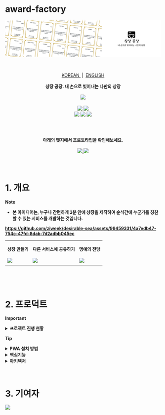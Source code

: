# award-factory

<img src="./src/banner_notion.png"/>

<p align="center">
  <!--
  <strong>🏆 2023 제주특별자치도 도지사상 수상 작품 🏆</strong>
  -->
  <br/>
  <br/>
  <a href='https://github.com/ziweek/desirable-sea/blob/main/README.md'>
    KOREAN
  </a>
  &nbsp;|&nbsp;
  <a href='https://github.com/ziweek/desirable-sea/blob/main/README_EN.md'>
    ENGLISH
  </a>
  <br/>
  <br/>
  <strong>상장 공장. 내 손으로 빚어내는 나만의 상장</strong>
  <br/>
  <br/>

  <a href='https://paperswithcode.com/paper/gemma-open-models-based-on-gemini-research'>
    <img src="https://img.shields.io/badge/Paperswithcode-Gemma:%20Open%20Models%20Based on%20Gemini%20Research%20and%20Technology-25c2a0?style=flat-square"/>
  </a>
  <br/>
  <br/>

  <img src="https://img.shields.io/badge/Next.js-000000?style=flat-square&logo=nextdotjs&logoColor=white"/>
  <img src="https://img.shields.io/badge/PWA-5A0FC8?style=flat-square&logo=pwa&logoColor=white"/> 
  <br/>
  <img src="https://img.shields.io/badge/Gemma-4285F4?style=flat-square&logo=google&logoColor=white"/>
  <img src="https://img.shields.io/badge/Transformer-4285F4?style=flat-square&logo=google&logoColor=white"/>
  <img src="https://img.shields.io/badge/Ollama-000000?style=flat-square&logo=ollama&logoColor=white"/>
</p>
<br/>
<br/>
  
<p align="center">  
  <strong>아래의 뱃지에서 프로토타입을 확인해보세요.<strong>
  <br/>
  <br/>
  <a href='https://desirable-sea.vercel.app/'>
    <img src="https://img.shields.io/badge/Website-Vercel-000000?style=flat-square&logo=vercel&logoColor=white"/>
  </a>
    <a href='https://desirable-sea.vercel.app/'>
      <img src="https://img.shields.io/badge/Model-Hugging%20Face-FFD21E?style=flat-square&logo=huggingface&logoColor=white"/>
  </a>
</p>

<br/>
<br/>

# 1. 개요

> [!NOTE]
>
> - 본 아이디어는, 누구나 간편하게 3분 안에 상장을 제작하여 순식간에 누군가를 칭찬할 수 있는 서비스를 개발하는 것입니다.

https://github.com/ziweek/desirable-sea/assets/99459331/4a7edb47-754c-47fd-8dab-7d2adbb045ec

<table>
  <tr>
     <td>
      <p align='center'>
       상장 만들기 
      </p>
    </td>
    <td>
      <p align='center'>
        다른 서비스에 공유하기 
      </p>
    </td>
    <td>
      <p align='center'>
       명예의 전당
      </p>
    </td>
  </tr>
   <tr>
    <td style="width:1/3;">
      <img src="./src/readme/preview-super-image-resolution.png"/>
    </td>
    <td style="width:1/3;">
      <img src="./src/readme/preview-small-object-detection.png"/>
    </td>
    <td style="width:1/3;">
      <img src="./src/readme/preview-product-webpage.png"/>
    </td>
  </tr>
</table>
<br/>

<br/>
<br/>

# 2. 프로덕트

> [!IMPORTANT]
>
> <details> <summary><b>프로젝트 진행 현황</b></summary>
> <br/>
>
> - [x] 기획안 작성 완료 :ok_hand:
> - [x] 프론트엔드 개발 완료 :ok_hand:
> - [x] 소개자료 및 시연영상 제작 완료 :ok_hand:
> </details>

> [!tip]
>
> <details><summary><b>PWA 설치 방법</b></summary>
> <br/>
>
> iOS에서 설치하는 방법:
>
> 1.  iOS 기기에서 Safari를 열고 [PWA가 호스팅된 URL](https://desirable-sea.vercel.app/)로 이동합니다.
> 2.  화면 하단에 있는 공유 아이콘을 탭합니다.
> 3.  화면을 아래로 스크롤하여 "홈 화면에 추가"를 탭합니다.
> 4.  우측 상단의 "추가"를 탭합니다.
>
> Android에서 설치하는 방법:
>
> 1.  Android 기기에서 Chrome 브라우저를 열고 [PWA가 호스팅된 URL](https://desirable-sea.vercel.app/)로 이동합니다.
> 2.  화면 우측 상단의 세 점 메뉴를 탭합니다.
> 3.  "홈 화면에 추가"를 탭합니다.
> 4.  우측 상단의 "추가"를 탭합니다.
> </details>

<details>
 <summary><b>핵심기능</b></summary><br/>
  
 <table>
  <tr>
     <td colspan=2>
      <p align="center">1.1 초고해상도 이미지 개선 딥러닝 모델</p>
    </td>
  </tr>
   <tr>
     <td>
      <img src="./src/readme/demo1.png" width="100%">
    </td>
  </tr>
   <tr>
    <td>
     <p align="left">소형 객체 탐지 모델의 성능을 개선하기 위해 전처리 모델로 XPixelGroup의 HAT라는 초고해상도 개선 모델을 도입하였습니다. 이를 통해 대회 측에서 제공한 위성이미지 데이터의 해상도를 4배 이상 개선할 수 있었습니다.</p>
    </td>
  </tr>
</table>
<br/>
<table>
  <tr>
     <td colspan=2>
      <p align="center">1.2 초고해상도 이미지 개선 딥러닝 모델</p>
    </td>
  </tr>
  <tr>
   <td align="center">

https://github.com/ziweek/desirable-sea/assets/99459331/2212ce20-bb1b-42f8-a97c-bebd22ce3fb3

</td>
    </tr>
      <tr>
     <td>
      <p align="left">초고해상도 개선 모델로 전처리된 데이터을 라벨링하였습니다. 이때, 사전 학습된 모델을 사용하여 자동으로 차량을 식별하게 하였습니다. 위의 영상은 사전 학습 모델이 식별하지 못한 예외적인 경우에 수작업으로 라벨링을 진행한 것입니다.</p>
    </td>
    </tr>
</table>

<br/>
<br/>

</details>

<details >
  <summary><b>아키텍처</b></summary><br/>

### 프로덕트 아키텍처

 <table>
   <tr>
     <td>
      <img width="100%" src="./src/readme/service-architecture.png">
    </td>
   </tr>
  <tr>
    <td>
     <p align="left">본 프로젝트의 서비스 아키텍처는 크게 4가지로 나눠서 살펴볼 수 있습니다.</p>
     <p> 1. 데이터 전처리 수행 서버</p>
     <ul>
      <li align="left">초고해상도 이미지 개선 딥러닝 모델</li>
      <li align="left">핵심 기능 수행 서버(소형 객체 식별 딥러닝 모델)</li>
      <li align="left">웹 어플리케이션(프론트엔드와 벡엔드 및 데이터베이스)</li>
     </ul>
     <p> 2. 핵심 기능 수행 서버</p>
     <ul>
      <li align="left">소형 객체 식별 딥러닝 모델</li>
      <li align="left">핵심 기능 수행 서버(소형 객체 식별 딥러닝 모델)</li>
      <li align="left">웹 어플리케이션(프론트엔드와 벡엔드 및 데이터베이스)</li>
     </ul>
     <p> 3. 웹 어플리케이션</p>
     <ul>
      <li align="left">프론트엔드</li>
      <li align="left">벡엔드</li>
      <li align="left">데이터베이스</li>
     </ul>
     <p> 4. 컨테이너화 및 배포 운영</p>
     <ul>
      <li align="left">프론트엔드</li>
      <li align="left">벡엔드</li>
      <li align="left">데이터베이스</li>
     </ul>
    </td>
  </tr>
</table>
</details>

<br/>
<br/>


# 3. 기여자

<!--
https://contrib.rocks/preview?repo=angular%2Fangular-ja
-->

<a href="https://github.com/ziweek/award-factory/graphs/contributors">
  <img src="https://contrib.rocks/image?repo=ziweek/award-factory" />
</a>
